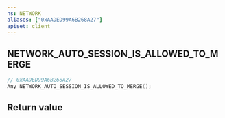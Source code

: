 ```yaml
---
ns: NETWORK
aliases: ["0xAADED99A6B268A27"]
apiset: client
---
```

## NETWORK_AUTO_SESSION_IS_ALLOWED_TO_MERGE

```c
// 0xAADED99A6B268A27
Any NETWORK_AUTO_SESSION_IS_ALLOWED_TO_MERGE();
```



## Return value


